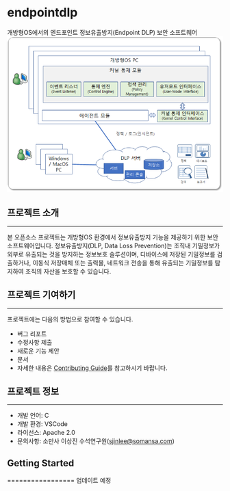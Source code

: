 # endpointdlp

개방형OS에서의 엔드포인트 정보유출방지(Endpoint DLP) 보안 소프트웨어
![개발목표](docs/300.png)


## 프로젝트 소개
-------------------
본 오픈소스 프로젝트는 개방형OS 환경에서 정보유출방지 기능을 제공하기 위한 보안 소프트웨어입니다. 정보유출방지(DLP, Data Loss Prevention)는 조직내 기밀정보가 외부로 유출되는 것을 방지하는 정보보호 솔루션이며, 디바이스에 저장된 기밀정보를 검출하거나, 이동식 저장매체 또는 출력물, 네트워크 전송을 통해 유출되는 기밀정보를 탐지하여 조직의 자산을 보호할 수 있습니다.

## 프로젝트 기여하기
--------------------
프로젝트에는 다음의 방법으로 참여할 수 있습니다.
* 버그 리포트
* 수정사항 제출
* 새로운 기능 제안
* 문서
* 자세한 내용은 [Contributing Guide](https://github.com/SomansaOpenSource/endpointdlp/blob/master/CONTRIBUTUNG.md)를 참고하시기 바랍니다.


## 프로젝트 정보
----------
* 개발 언어: C
* 개발 환경: VSCode
* 라이선스: Apache 2.0
* 문의사항: 소만사 이상진 수석연구원(sjinlee@somansa.com)

## Getting Started
=================
업데이트 예정
